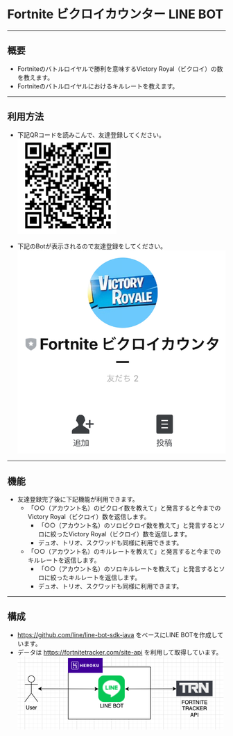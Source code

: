 # Fortnite ビクロイカウンター LINE BOT

---
## 概要
- Fortniteのバトルロイヤルで勝利を意味するVictory Royal（ビクロイ）の数を教えます。
- Fortniteのバトルロイヤルにおけるキルレートを教えます。

---
## 利用方法

- 下記QRコードを読みこんで、友達登録してください。
![img.png](img.png)

- 下記のBotが表示されるので友達登録をしてください。
![img_1.png](img_1.png)

---
## 機能
- 友達登録完了後に下記機能が利用できます。
  - 「○○（アカウント名）のビクロイ数を教えて」と発言すると今までのVictory Royal（ビクロイ）数を返信します。
    - 「○○（アカウント名）のソロビクロイ数を教えて」と発言するとソロに絞ったVictory Royal（ビクロイ）数を返信します。
    - デュオ、トリオ、スクワッドも同様に利用できます。
  - 「○○（アカウント名）のキルレートを教えて」と発言すると今までのキルレートを返信します。
    - 「○○（アカウント名）のソロキルレートを教えて」と発言するとソロに絞ったキルレートを返信します。
    - デュオ、トリオ、スクワッドも同様に利用できます。
  
---
## 構成
- https://github.com/line/line-bot-sdk-java をベースにLINE BOTを作成しています。
- データは https://fortnitetracker.com/site-api を利用して取得しています。
![img_2.png](img_2.png)

